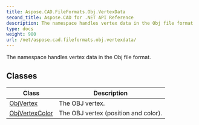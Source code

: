 ```yaml
---
title: Aspose.CAD.FileFormats.Obj.VertexData
second_title: Aspose.CAD for .NET API Reference
description: The namespace handles vertex data in the Obj file format
type: docs
weight: 980
url: /net/aspose.cad.fileformats.obj.vertexdata/
---
```

The namespace handles vertex data in the Obj file format.

## Classes

| Class | Description |
| --- | --- |
| [ObjVertex](./objvertex/) | The OBJ vertex. |
| [ObjVertexColor](./objvertexcolor/) | The OBJ vertex (position and color). |



